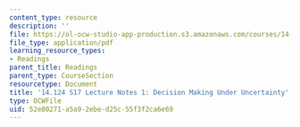 ```yaml
---
content_type: resource
description: ''
file: https://ol-ocw-studio-app-production.s3.amazonaws.com/courses/14-124-microeconomic-theory-iv-spring-2017/52e80271a5a92ebed25c55f3f2ca6e69_MIT14_124S17_Notes1.pdf
file_type: application/pdf
learning_resource_types:
- Readings
parent_title: Readings
parent_type: CourseSection
resourcetype: Document
title: '14.124 S17 Lecture Notes 1: Decision Making Under Uncertainty'
type: OCWFile
uid: 52e80271-a5a9-2ebe-d25c-55f3f2ca6e69
---
```


